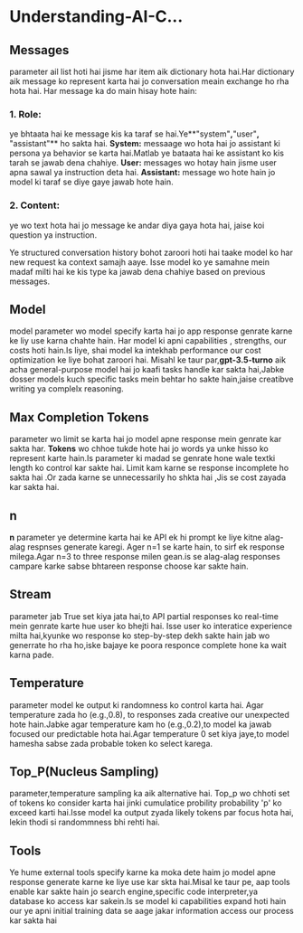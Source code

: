 # Understanding-AI-C...
## Messages
parameter ail list hoti hai jisme har item aik dictionary hota hai.Har dictionary aik message ko represent karta hai jo conversation meain exchange ho rha hota hai. Har message ka do main hisay hote hain:
### 1. Role: 
ye bhtaata hai ke message kis ka taraf se hai.Ye**"system"**,**"user"**,** "assistant"** ho sakta hai.
 **System:**
messaage wo hota hai jo assistant ki persona ya behavior se karta hai.Matlab ye bataata hai ke assistant ko kis tarah se jawab dena chahiye.
**User:**
messages wo hotay hain jisme user apna sawal ya instruction deta hai.
**Assistant:**
message wo hote hain jo model ki taraf se diye gaye jawab hote hain.
### 2. Content:
ye wo text hota hai jo message ke andar diya gaya hota hai, jaise koi question ya instruction.

 Ye structured conversation history bohot zaroori hoti hai taake model ko har new request ka context samajh aaye. Isse model ko ye samahne mein madaf milti hai ke kis type ka jawab dena chahiye based on previous messages.
## Model
model parameter wo model specify karta hai jo app response genrate karne ke liy use karna chahte hain.
 Har model ki apni capabilities , strengths, our costs hoti hain.Is liye, shai model ka intekhab performance our cost optimization ke liye bohat zaroori hai.
 Misahl ke taur par,**gpt-3.5-turno** aik acha general-purpose model hai jo kaafi tasks handle kar sakta hai,Jabke dosser models kuch specific tasks mein behtar ho sakte hain,jaise creatibve writing ya complelx reasoning.

## Max Completion Tokens
parameter wo limit se karta hai jo model apne response mein genrate kar sakta har.
**Tokens**
wo chhoe tukde hote hai jo words ya unke hisso ko represent karte hain.Is parameter ki madad se genrate hone wale textki length ko control kar sakte hai.
Limit kam karne se response incomplete ho sakta hai .Or zada karne se unnecessarily ho shkta hai ,Jis se cost zayada kar sakta hai.

## n
**n** parameter ye determine karta hai ke API ek hi prompt ke liye kitne alag-alag respnses generate karegi.
Ager n=1  se karte hain, to sirf ek response milega.Agar n=3 to three response milen gean.is se alag-alag responses campare karke sabse bhtareen response choose kar sakte hain.

## Stream
parameter jab True set kiya jata hai,to API partial responses ko real-time mein genrate karte hue user ko bhejti hai.
Isse user ko interatice experience milta hai,kyunke wo response ko step-by-step dekh sakte hain jab wo generrate ho rha ho,iske bajaye ke poora responce complete hone ka wait karna pade.

## Temperature
parameter model ke output ki randomness ko control karta hai.
Agar temperature zada ho (e.g.,0.8), to  responses zada creative our unexpected hote hain.Jabke agar temperature kam ho (e.g.,0.2),to model ka jawab focused our predictable hota hai.Agar temperature 0 set kiya jaye,to model hamesha sabse zada probable token ko select karega.

## Top_P(Nucleus Sampling)
parameter,temperature sampling ka aik alternative hai.
Top_p wo chhoti set of tokens ko consider karta hai jinki cumulatice probility probability 'p' ko exceed karti hai.Isse model ka output zyada likely tokens par focus hota hai, lekin thodi si randommness bhi rehti hai.

## Tools
Ye hume external tools specify karne ka moka dete haim jo model apne response generate karne ke liye use kar skta hai.Misal ke taur pe, aap tools enable kar sakte hain jo search engine,specific code interpreter,ya database ko access kar sakein.Is se model ki capabilities expand hoti hain our ye apni initial training data se aage jakar information access our process kar sakta hai
